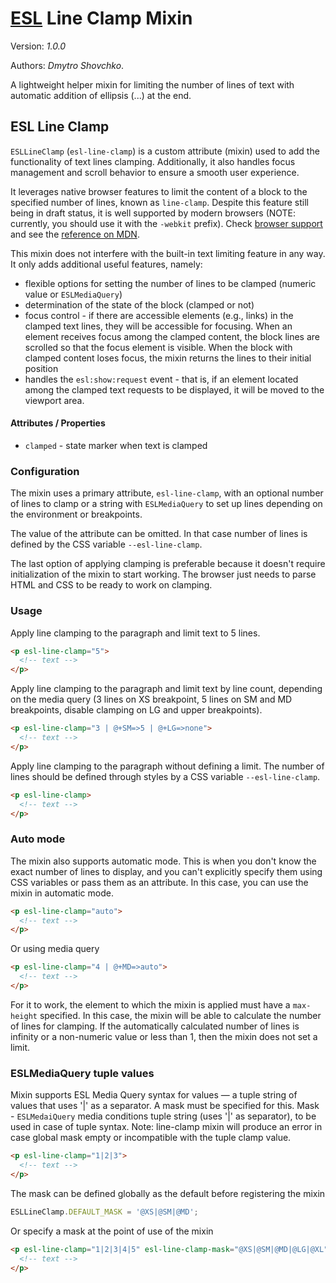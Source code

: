 # [ESL](../../../) Line Clamp Mixin

Version: *1.0.0*

Authors: *Dmytro Shovchko*.

<a name="intro"></a>

A lightweight helper mixin for limiting the number of lines of text with automatic addition of ellipsis (...) at the end.

## ESL Line Clamp

`ESLLineClamp` (`esl-line-clamp`) is a custom attribute (mixin) used to add the functionality of text lines clamping. Additionally, it also handles focus management and scroll behavior to ensure a smooth user experience.

It leverages native browser features to limit the content of a block to the specified number of lines, known as `line-clamp`. Despite this feature still being in draft status, it is well supported by modern browsers (NOTE: currently, you should use it with the `-webkit` prefix). Check [browser support](https://caniuse.com/?search=line-clamp) and see the [reference on MDN](https://developer.mozilla.org/en-US/docs/Web/CSS/line-clamp).

This mixin does not interfere with the built-in text limiting feature in any way. It only adds additional useful features, namely:
 - flexible options for setting the number of lines to be clamped (numeric value or `ESLMediaQuery`)
 - determination of the state of the block (clamped or not)
 - focus control - if there are accessible elements (e.g., links) in the clamped text lines, they will be accessible for focusing. When an element receives focus among the clamped content, the block lines are scrolled so that the focus element is visible. When the block with clamped content loses focus, the mixin returns the lines to their initial position
 - handles the `esl:show:request` event - that is, if an element located among the clamped text requests to be displayed, it will be moved to the viewport area.


#### Attributes / Properties

 - `clamped` - state marker when text is clamped

### Configuration

The mixin uses a primary attribute, `esl-line-clamp`, with an optional number of lines to clamp or a string with `ESLMediaQuery` to set up lines depending on the environment or breakpoints.

The value of the attribute can be omitted. In that case number of lines is defined by the CSS variable `--esl-line-clamp`.

The last option of applying clamping is preferable because it doesn't require initialization of the mixin to start working. The browser just needs to parse HTML and CSS to be ready to work on clamping.

### Usage

Apply line clamping to the paragraph and limit text to 5 lines.
```html
<p esl-line-clamp="5">
  <!-- text -->
</p>
```

Apply line clamping to the paragraph and limit text by line count, depending on the media query (3 lines on XS breakpoint, 5 lines on SM and MD breakpoints, disable clamping on LG and upper breakpoints).
```html
<p esl-line-clamp="3 | @+SM=>5 | @+LG=>none">
  <!-- text -->
</p>
```

Apply line clamping to the paragraph without defining a limit. The number of lines should be defined through styles by a CSS variable `--esl-line-clamp`.
```html
<p esl-line-clamp>
  <!-- text -->
</p>
```

### Auto mode

The mixin also supports automatic mode. This is when you don't know the exact number of lines to display, and you can't explicitly specify them using CSS variables or pass them as an attribute. In this case, you can use the mixin in automatic mode.
```html
<p esl-line-clamp="auto">
  <!-- text -->
</p>
```

Or using media query
```html
<p esl-line-clamp="4 | @+MD=>auto">
  <!-- text -->
</p>
```

For it to work, the element to which the mixin is applied must have a `max-height` specified. In this case, the mixin will be able to calculate the number of lines for clamping. If the automatically calculated number of lines is infinity or a non-numeric value or less than 1, then the mixin does not set a limit.


### ESLMediaQuery tuple values

Mixin supports ESL Media Query syntax for values — a tuple string of values that uses '|' as a separator. A mask must be specified for this. Mask - `ESLMedaiQuery` media conditions tuple string (uses '|' as separator), to be used in case of tuple syntax.
Note: line-clamp mixin will produce an error in case global mask empty or incompatible with the tuple clamp value.

```html
<p esl-line-clamp="1|2|3">
  <!-- text -->
</p>
```

The mask can be defined globally as the default before registering the mixin
```ts
ESLLineClamp.DEFAULT_MASK = '@XS|@SM|@MD';
```

Or specifу a mask at the point of use of the mixin
```html
<p esl-line-clamp="1|2|3|4|5" esl-line-clamp-mask="@XS|@SM|@MD|@LG|@XL">
  <!-- text -->
</p>
```
